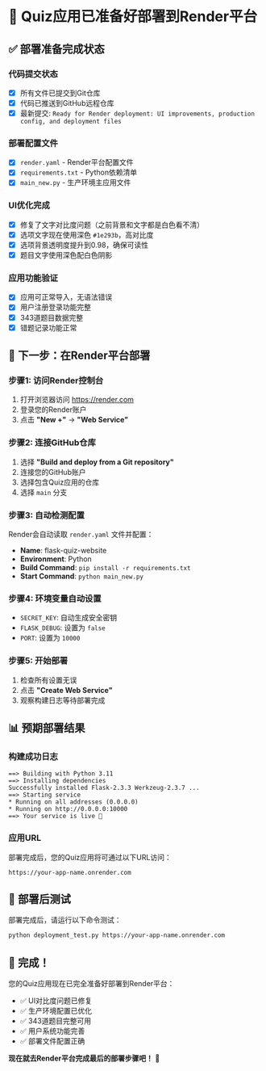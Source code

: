 # 🚀 Quiz应用已准备好部署到Render平台

## ✅ 部署准备完成状态

### 代码提交状态
- [x] 所有文件已提交到Git仓库
- [x] 代码已推送到GitHub远程仓库
- [x] 最新提交: `Ready for Render deployment: UI improvements, production config, and deployment files`

### 部署配置文件
- [x] `render.yaml` - Render平台配置文件
- [x] `requirements.txt` - Python依赖清单
- [x] `main_new.py` - 生产环境主应用文件

### UI优化完成
- [x] 修复了文字对比度问题（之前背景和文字都是白色看不清）
- [x] 选项文字现在使用深色 `#1e293b`，高对比度
- [x] 选项背景透明度提升到0.98，确保可读性
- [x] 题目文字使用深色配白色阴影

### 应用功能验证
- [x] 应用可正常导入，无语法错误
- [x] 用户注册登录功能完整
- [x] 343道题目数据完整
- [x] 错题记录功能正常

## 🎯 下一步：在Render平台部署

### 步骤1: 访问Render控制台
1. 打开浏览器访问 https://render.com
2. 登录您的Render账户
3. 点击 **"New +"** → **"Web Service"**

### 步骤2: 连接GitHub仓库
1. 选择 **"Build and deploy from a Git repository"**
2. 连接您的GitHub账户
3. 选择包含Quiz应用的仓库
4. 选择 `main` 分支

### 步骤3: 自动检测配置
Render会自动读取 `render.yaml` 文件并配置：
- **Name**: flask-quiz-website
- **Environment**: Python
- **Build Command**: `pip install -r requirements.txt`
- **Start Command**: `python main_new.py`

### 步骤4: 环境变量自动设置
- `SECRET_KEY`: 自动生成安全密钥
- `FLASK_DEBUG`: 设置为 `false`
- `PORT`: 设置为 `10000`

### 步骤5: 开始部署
1. 检查所有设置无误
2. 点击 **"Create Web Service"**
3. 观察构建日志等待部署完成

## 📊 预期部署结果

### 构建成功日志
```
==> Building with Python 3.11
==> Installing dependencies
Successfully installed Flask-2.3.3 Werkzeug-2.3.7 ...
==> Starting service
* Running on all addresses (0.0.0.0)
* Running on http://0.0.0.0:10000
==> Your service is live 🎉
```

### 应用URL
部署完成后，您的Quiz应用将可通过以下URL访问：
```
https://your-app-name.onrender.com
```

## 🧪 部署后测试

部署完成后，请运行以下命令测试：
```bash
python deployment_test.py https://your-app-name.onrender.com
```

## 🎉 完成！

您的Quiz应用现在已完全准备好部署到Render平台：
- ✅ UI对比度问题已修复
- ✅ 生产环境配置已优化
- ✅ 343道题目完整可用
- ✅ 用户系统功能完善
- ✅ 部署文件配置正确

**现在就去Render平台完成最后的部署步骤吧！** 🚀
